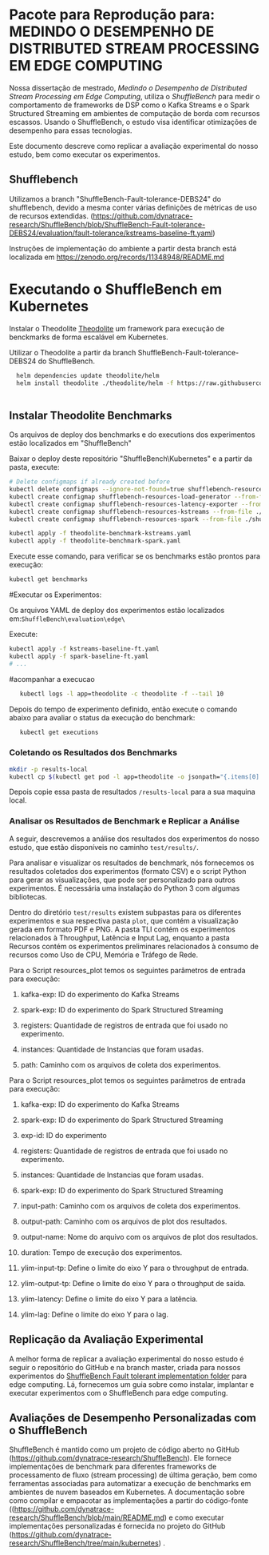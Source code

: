 # Pacote para Reprodução para: MEDINDO O DESEMPENHO DE DISTRIBUTED STREAM PROCESSING EM EDGE COMPUTING

Nossa dissertação de mestrado, *Medindo o Desempenho de Distributed Stream Processing em Edge Computing*, utiliza o *ShuffleBench* para medir o comportamento de frameworks de DSP como o Kafka Streams e o Spark Structured Streaming em ambientes de computação de borda com recursos escassos. Usando o ShuffleBench, o estudo visa identificar otimizações de desempenho para essas tecnologias.

Este documento descreve como replicar a avaliação experimental do nosso estudo, bem como executar os experimentos.

## Shufflebench

Utilizamos a branch "ShuffleBench-Fault-tolerance-DEBS24" do shufflebench, devido a mesma conter várias definições de métricas de uso de recursos extendidas. (https://github.com/dynatrace-research/ShuffleBench/blob/ShuffleBench-Fault-tolerance-DEBS24/evaluation/fault-tolerance/kstreams-baseline-ft.yaml)

Instruções de implementação do ambiente a partir desta branch está localizada em https://zenodo.org/records/11348948/README.md 

# Executando o ShuffleBench em Kubernetes

Instalar o Theodolite [Theodolite](https://www.theodolite.rocks/) um framework para execução de benckmarks de forma escalável em Kubernetes.

Utilizar o Theodolite a partir da branch ShuffleBench-Fault-tolerance-DEBS24 do ShuffleBench.
```sh 
  helm dependencies update theodolite/helm
  helm install theodolite ./theodolite/helm -f https://raw.githubusercontent.com/cau-se/theodolite/main/helm/preconfigs/extended-metrics.yaml -f values.yaml -f values-aws-nodegroups.yaml
   
```
## Instalar Theodolite Benchmarks

Os arquivos de deploy dos benchmarks e do executions dos experimentos estão localizados em "ShuffleBench"

Baixar o deploy deste repositório "ShuffleBench\Kubernetes" e a partir da pasta, execute:
```sh
# Delete configmaps if already created before
kubectl delete configmaps --ignore-not-found=true shufflebench-resources-load-generator shufflebench-resources-latency-exporter shufflebench-resources-kstreams shufflebench-resources-spark 
kubectl create configmap shufflebench-resources-load-generator --from-file ./shuffle-load-generator/
kubectl create configmap shufflebench-resources-latency-exporter --from-file ./shuffle-latency-exporter/
kubectl create configmap shufflebench-resources-kstreams --from-file ./shuffle-kstreams/
kubectl create configmap shufflebench-resources-spark --from-file ./shuffle-sparkStructuredStreaming/

kubectl apply -f theodolite-benchmark-kstreams.yaml
kubectl apply -f theodolite-benchmark-spark.yaml
```
Execute esse comando, para verificar se os benchmarks estão prontos para execução:

```sh 
kubectl get benchmarks
```
#Executar os Experimentos:

Os arquivos YAML de deploy dos experimentos estão localizados em:`ShuffleBench\evaluation\edge\`

Execute:
```sh
kubectl apply -f kstreams-baseline-ft.yaml
kubectl apply -f spark-baseline-ft.yaml
# ...
```

#acompanhar a execucao
   
```sh
   kubectl logs -l app=theodolite -c theodolite -f --tail 10 
```
Depois do tempo de experimento definido, então execute o comando abaixo para avaliar o status da execução do benchmark:

```sh
   kubectl get executions
```
### Coletando os Resultados dos Benchmarks

```sh
mkdir -p results-local
kubectl cp $(kubectl get pod -l app=theodolite -o jsonpath="{.items[0].metadata.name}"):results results-local -c results-access
```
Depois copie essa pasta de resultados `/results-local` para a sua maquina local.

### Analisar os Resultados de Benchmark e Replicar a Análise

A seguir, descrevemos a análise dos resultados dos experimentos do nosso estudo, que estão disponíveis no caminho `test/results/`.

Para analisar e visualizar os resultados de benchmark, nós fornecemos os resultados coletados dos experimentos (formato CSV) e o script Python para gerar as visualizações, que pode ser personalizado para outros experimentos. É necessária uma instalação do Python 3 com algumas bibliotecas.

Dentro do diretório `test/results` existem subpastas para os diferentes experimentos e sua respectiva pasta `plot`, que contém a visualização gerada em formato PDF e PNG. A pasta TLI contém os experimentos relacionados à Throughput, Latência e Input Lag, enquanto a pasta Recursos contém os experimentos preliminares relacionados à consumo de recursos como Uso de CPU, Memória e Tráfego de Rede.

Para o Script resources_plot temos os seguintes parâmetros de entrada para execução:

1. kafka-exp: ID do experimento do Kafka Streams

2. spark-exp: ID do experimento do Spark Structured Streaming

3. registers: Quantidade de registros de entrada que foi usado no experimento.

4. instances: Quantidade de Instancias que foram usadas.

5. path: Caminho com os arquivos de coleta dos experimentos.


Para o Script resources_plot temos os seguintes parâmetros de entrada para execução:

1. kafka-exp: ID do experimento do Kafka Streams

2. spark-exp: ID do experimento do Spark Structured Streaming
 
3. exp-id: ID do experimento

4. registers: Quantidade de registros de entrada que foi usado no experimento.

5. instances: Quantidade de Instancias que foram usadas.

6. spark-exp: ID do experimento do Spark Structured Streaming

7. input-path: Caminho com os arquivos de coleta dos experimentos.

8. output-path: Caminho com os arquivos de plot dos resultados.

9. output-name: Nome do arquivo com os arquivos de plot dos resultados.

10. duration: Tempo de execução dos experimentos.

11. ylim-input-tp: Define o limite do eixo Y para o throughput de entrada.

12. ylim-output-tp: Define o limite do eixo Y para o throughput de saída.

13. ylim-latency: Define o limite do eixo Y para a latência.

14. ylim-lag: Define o limite do eixo Y para o lag.


## Replicação da Avaliação Experimental

A melhor forma de replicar a avaliação experimental do nosso estudo é seguir o repositório do GitHub e na branch master, criada para nossos experimentos do  [ShuffleBench Fault tolerant implementation folder](ShuffleBench) para edge computing. Lá, fornecemos um guia sobre como instalar, implantar e executar experimentos com o ShuffleBench para edge computing.



## Avaliações de Desempenho Personalizadas com o ShuffleBench


ShuffleBench é mantido como um projeto de código aberto no GitHub (https://github.com/dynatrace-research/ShuffleBench). Ele fornece implementações de benchmark para diferentes frameworks de processamento de fluxo (stream processing) de última geração, bem como ferramentas associadas para automatizar a execução de benchmarks em ambientes de nuvem baseados em Kubernetes. A documentação sobre como compilar e empacotar as implementações a partir do código-fonte ((https://github.com/dynatrace-research/ShuffleBench/blob/main/README.md) e como executar implementações personalizadas é fornecida no projeto do GitHub (https://github.com/dynatrace-research/ShuffleBench/tree/main/kubernetes) .



